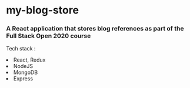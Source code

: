 # my-blog-store
<h3>A React application that stores blog references as part of the Full Stack Open 2020 course</h3>

Tech stack :
<br />
<li>React, Redux</li>
<li>NodeJS</li>
<li>MongoDB</li>
<li>Express</li>
